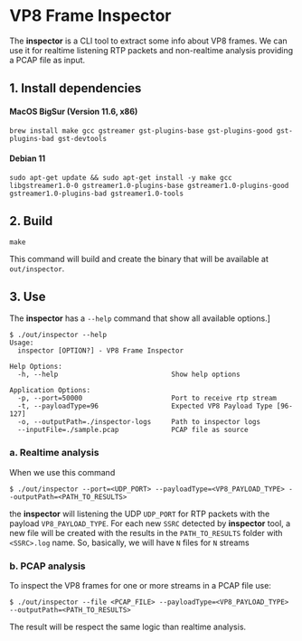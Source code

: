 # VP8 Frame Inspector

The **inspector** is a CLI tool to extract some info about VP8 frames. 
We can use it for realtime listening RTP packets and non-realtime analysis providing a PCAP file as input.


## 1. Install dependencies

#### MacOS BigSur (Version 11.6, x86)

```
brew install make gcc gstreamer gst-plugins-base gst-plugins-good gst-plugins-bad gst-devtools
```

#### Debian 11

```
sudo apt-get update && sudo apt-get install -y make gcc libgstreamer1.0-0 gstreamer1.0-plugins-base gstreamer1.0-plugins-good gstreamer1.0-plugins-bad gstreamer1.0-tools
```

## 2. Build

```
make
```

This command will build and create the binary that will be available at `out/inspector`.


## 3. Use

The **inspector** has a `--help` command that show all available options.]

```
$ ./out/inspector --help
Usage:
  inspector [OPTION?] - VP8 Frame Inspector

Help Options:
  -h, --help                            Show help options

Application Options:
  -p, --port=50000                      Port to receive rtp stream
  -t, --payloadType=96                  Expected VP8 Payload Type [96-127]
  -o, --outputPath=./inspector-logs     Path to inspector logs
  --inputFile=./sample.pcap             PCAP file as source
```

### a. Realtime analysis

When we use this command

```
$ ./out/inspector --port=<UDP_PORT> --payloadType=<VP8_PAYLOAD_TYPE> --outputPath=<PATH_TO_RESULTS>
```

the **inspector** will listening the UDP `UDP_PORT` for RTP packets with the payload `VP8_PAYLOAD_TYPE`.
For each new `SSRC` detected by **inspector** tool, a new file will be created with the results in the `PATH_TO_RESULTS` folder with `<SSRC>.log` name. 
So, basically, we will have `N` files for `N` streams


### b. PCAP analysis

To inspect the VP8 frames for one or more streams in a PCAP file use:

```
$ ./out/inspector --file <PCAP_FILE> --payloadType=<VP8_PAYLOAD_TYPE> --outputPath=<PATH_TO_RESULTS>
```

The result will be respect the same logic than realtime analysis.